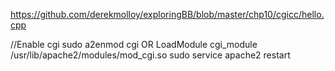 https://github.com/derekmolloy/exploringBB/blob/master/chp10/cgicc/hello.cpp

//Enable cgi
sudo a2enmod cgi 
OR
LoadModule cgi_module /usr/lib/apache2/modules/mod_cgi.so
sudo service apache2 restart 
